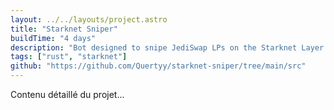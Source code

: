 ```yaml
---
layout: ../../layouts/project.astro
title: "Starknet Sniper"
buildTime: "4 days"
description: "Bot designed to snipe JediSwap LPs on the Starknet Layer 2."
tags: ["rust", "starknet"]
github: "https://github.com/Quertyy/starknet-sniper/tree/main/src"
---
```


Contenu détaillé du projet...